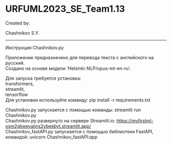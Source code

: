 # URFUML2023_SE_Team1.13

Created by:  

Chashnikov S.Y.

---

Инструкция Chashnikov.py

Приложение предназначено для перевода текста с английского на русский. <br/>
Создано на основе модели 'Helsinki-NLP/opus-mt-en-ru'. <br/>

Для запуска требуется установка: <br/>
transformers, <br/>
streamlit, <br/>
tensorflow <br/>
Для установки используйте команду: pip install -r requirements.txt

Chashnikov.py запускается с помощью команды: streamlit run Chashnikov.py <br/>
Chashnikov.py развернуто на сервере Streamlit.io: https://myfirstml-osm2gkwevajjns2ybeebyt.streamlit.app/ <br/>
Chashnikov_fastAPI.py запускается с помощью библиотеки FastAPI, командой: uvicorn Chashnikov_fastAPI:app <br/>
